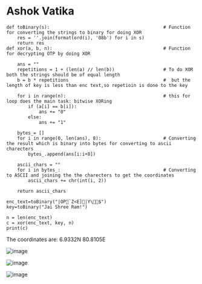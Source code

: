 # Ashok Vatika


```
def toBinary(s):                                          # Function for converting the strings to binary for doing XOR
    res = ''.join(format(ord(i), '08b') for i in s)         
    return res
def xor(a, b, n):                                         # Function for decrypting OTP by doing XOR
    
    ans = ""
    repetitions = 1 + (len(a) // len(b))                  # To do XOR both the strings should be of equal length
    b = b * repetitions                                   #  but the length of key is less than enc text,so repetioin is done to the key 

    for i in range(n):                                    # this for loop does the main task: bitwise XORing
        if (a[i] == b[i]):
            ans += "0"
        else:
            ans += "1"
    
    bytes_= []
    for i in range(0, len(ans), 8):                       # Converting the result which is binary into bytes for converting to ascii  charecters
        bytes_.append(ans[i:i+8])
        
    ascii_chars = ""                                      
    for i in bytes_:                                      # Converting to ASCII and joining the the charecters to get the coordinates
        ascii_chars += chr(int(i, 2))    
    
    return ascii_chars

enc_text=toBinary("|OP`Z<E]|Y\$")
key=toBinary("Jai Shree Ram!")

n = len(enc_text)
c = xor(enc_text, key, n)
print(c)
```
The coordinates are:
6.9332N 80.8105E

![image](https://github.com/HarinandanAM/C-Cube-Recruitment-23/assets/116416113/d4004e8d-168b-4be6-a56b-2fcad6b16136)

![image](https://github.com/HarinandanAM/C-Cube-Recruitment-23/assets/116416113/c65d61d3-6657-4c9b-b31e-43afc269c6f1)

![image](https://github.com/HarinandanAM/C-Cube-Recruitment-23/assets/116416113/7ea694c6-cf03-4421-a73b-6e816b55353f)
